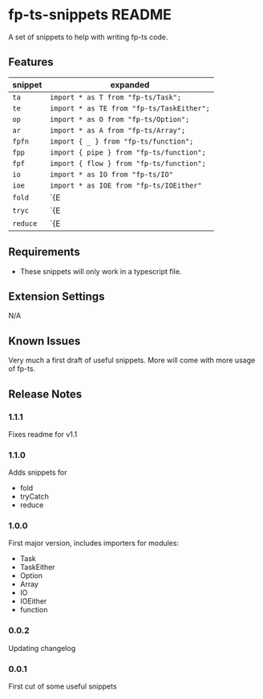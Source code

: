 # fp-ts-snippets README

A set of snippets to help with writing fp-ts code.

## Features

| snippet | expanded |
|--|--|
| `ta` | `import * as T from "fp-ts/Task";` |
|`te`    | `import * as TE from "fp-ts/TaskEither";`|
|`op`    | `import * as O from "fp-ts/Option";`|
|`ar`    | `import * as A from "fp-ts/Array";`|
|`fpfn`  | `import { _ } from "fp-ts/function";`
|`fpp` | `import { pipe } from "fp-ts/function";`|
|`fpf` | `import { flow } from "fp-ts/function";`|
|`io`|`import * as IO from "fp-ts/IO"`|
|`ioe`|`import * as IOE from "fp-ts/IOEither"`|
|`fold`|`{E|TE|O|IOE}.fold(leftSideFn, rightSideFn)`|
|`tryc`|`{E|TE|O|IOE}.tryCatch(tryFn, onError)`|
|`reduce`| `{E|TE|O|IOE}.reduce(initialValue, reducer)`|

## Requirements

- These snippets will only work in a typescript file.

## Extension Settings

N/A

## Known Issues

Very much a first draft of useful snippets. More will come with more usage of fp-ts.

## Release Notes

### 1.1.1
Fixes readme for v1.1

### 1.1.0
Adds snippets for 
- fold
- tryCatch
- reduce

### 1.0.0
First major version, includes importers for modules:
- Task
- TaskEither
- Option
- Array
- IO
- IOEither
- function

### 0.0.2
Updating changelog

### 0.0.1
First cut of some useful snippets
